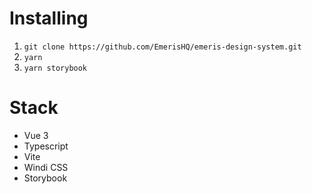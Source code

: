 
# Installing
1. `git clone https://github.com/EmerisHQ/emeris-design-system.git`
2. `yarn`
3. `yarn storybook`

# Stack
- Vue 3
- Typescript
- Vite
- Windi CSS
- Storybook

